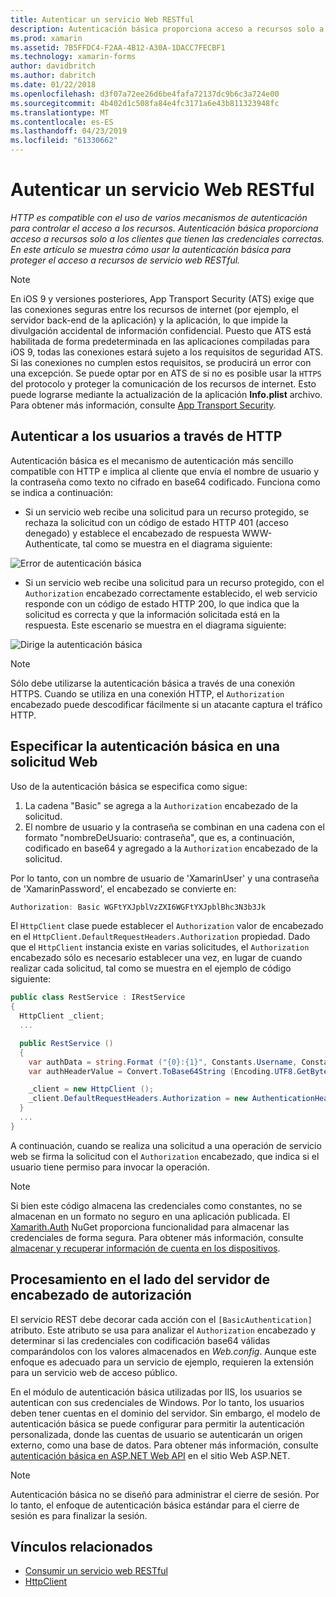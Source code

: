 ```yaml
---
title: Autenticar un servicio Web RESTful
description: Autenticación básica proporciona acceso a recursos solo a los clientes que tienen las credenciales correctas. En este artículo se explica cómo usar la autenticación básica para proteger el acceso a recursos de servicio web RESTful.
ms.prod: xamarin
ms.assetid: 7B5FFDC4-F2AA-4B12-A30A-1DACC7FECBF1
ms.technology: xamarin-forms
author: davidbritch
ms.author: dabritch
ms.date: 01/22/2018
ms.openlocfilehash: d3f07a72ee26d6be4fafa72137dc9b6c3a724e00
ms.sourcegitcommit: 4b402d1c508fa84e4fc3171a6e43b811323948fc
ms.translationtype: MT
ms.contentlocale: es-ES
ms.lasthandoff: 04/23/2019
ms.locfileid: "61330662"
---
```

# <a name="authenticating-a-restful-web-service"></a>Autenticar un servicio Web RESTful

_HTTP es compatible con el uso de varios mecanismos de autenticación para controlar el acceso a los recursos. Autenticación básica proporciona acceso a recursos solo a los clientes que tienen las credenciales correctas. En este artículo se muestra cómo usar la autenticación básica para proteger el acceso a recursos de servicio web RESTful._

> [!NOTE]
> En iOS 9 y versiones posteriores, App Transport Security (ATS) exige que las conexiones seguras entre los recursos de internet (por ejemplo, el servidor back-end de la aplicación) y la aplicación, lo que impide la divulgación accidental de información confidencial. Puesto que ATS está habilitada de forma predeterminada en las aplicaciones compiladas para iOS 9, todas las conexiones estará sujeto a los requisitos de seguridad ATS. Si las conexiones no cumplen estos requisitos, se producirá un error con una excepción.
> Se puede optar por en ATS de si no es posible usar la `HTTPS` del protocolo y proteger la comunicación de los recursos de internet. Esto puede lograrse mediante la actualización de la aplicación **Info.plist** archivo. Para obtener más información, consulte [App Transport Security](~/ios/app-fundamentals/ats.md).

## <a name="authenticating-users-over-http"></a>Autenticar a los usuarios a través de HTTP

Autenticación básica es el mecanismo de autenticación más sencillo compatible con HTTP e implica al cliente que envía el nombre de usuario y la contraseña como texto no cifrado en base64 codificado. Funciona como se indica a continuación:

- Si un servicio web recibe una solicitud para un recurso protegido, se rechaza la solicitud con un código de estado HTTP 401 (acceso denegado) y establece el encabezado de respuesta WWW-Authenticate, tal como se muestra en el diagrama siguiente:

![](rest-images/basic-authentication-fail.png "Error de autenticación básica")

- Si un servicio web recibe una solicitud para un recurso protegido, con el `Authorization` encabezado correctamente establecido, el web servicio responde con un código de estado HTTP 200, lo que indica que la solicitud es correcta y que la información solicitada está en la respuesta. Este escenario se muestra en el diagrama siguiente:

![](rest-images/basic-authentication-success.png "Dirige la autenticación básica")

> [!NOTE]
> Sólo debe utilizarse la autenticación básica a través de una conexión HTTPS. Cuando se utiliza en una conexión HTTP, el <code>Authorization</code> encabezado puede descodificar fácilmente si un atacante captura el tráfico HTTP.

## <a name="specifying-basic-authentication-in-a-web-request"></a>Especificar la autenticación básica en una solicitud Web

Uso de la autenticación básica se especifica como sigue:

1. La cadena "Basic" se agrega a la `Authorization` encabezado de la solicitud.
1. El nombre de usuario y la contraseña se combinan en una cadena con el formato "nombreDeUsuario: contraseña", que es, a continuación, codificado en base64 y agregado a la `Authorization` encabezado de la solicitud.

Por lo tanto, con un nombre de usuario de 'XamarinUser' y una contraseña de 'XamarinPassword', el encabezado se convierte en:

```csharp
Authorization: Basic WGFtYXJpblVzZXI6WGFtYXJpblBhc3N3b3Jk
```

El `HttpClient` clase puede establecer el `Authorization` valor de encabezado en el `HttpClient.DefaultRequestHeaders.Authorization` propiedad. Dado que el `HttpClient` instancia existe en varias solicitudes, el `Authorization` encabezado sólo es necesario establecer una vez, en lugar de cuando realizar cada solicitud, tal como se muestra en el ejemplo de código siguiente:

```csharp
public class RestService : IRestService
{
  HttpClient _client;
  ...

  public RestService ()
  {
    var authData = string.Format ("{0}:{1}", Constants.Username, Constants.Password);
    var authHeaderValue = Convert.ToBase64String (Encoding.UTF8.GetBytes (authData));

    _client = new HttpClient ();
    _client.DefaultRequestHeaders.Authorization = new AuthenticationHeaderValue ("Basic", authHeaderValue);
  }
  ...
}
```

A continuación, cuando se realiza una solicitud a una operación de servicio web se firma la solicitud con el `Authorization` encabezado, que indica si el usuario tiene permiso para invocar la operación.

> [!NOTE]
> Si bien este código almacena las credenciales como constantes, no se almacenan en un formato no seguro en una aplicación publicada. El [Xamarith.Auth](https://www.nuget.org/packages/Xamarin.Auth/) NuGet proporciona funcionalidad para almacenar las credenciales de forma segura. Para obtener más información, consulte [almacenar y recuperar información de cuenta en los dispositivos](~/xamarin-forms/data-cloud/authentication/oauth.md).

## <a name="processing-the-authorization-header-server-side"></a>Procesamiento en el lado del servidor de encabezado de autorización

El servicio REST debe decorar cada acción con el `[BasicAuthentication]` atributo. Este atributo se usa para analizar el `Authorization` encabezado y determinar si las credenciales con codificación base64 válidas comparándolos con los valores almacenados en *Web.config*. Aunque este enfoque es adecuado para un servicio de ejemplo, requieren la extensión para un servicio web de acceso público.

En el módulo de autenticación básica utilizadas por IIS, los usuarios se autentican con sus credenciales de Windows. Por lo tanto, los usuarios deben tener cuentas en el dominio del servidor. Sin embargo, el modelo de autenticación básica se puede configurar para permitir la autenticación personalizada, donde las cuentas de usuario se autenticarán un origen externo, como una base de datos. Para obtener más información, consulte [autenticación básica en ASP.NET Web API](http://www.asp.net/web-api/overview/security/basic-authentication) en el sitio Web ASP.NET.

> [!NOTE]
> Autenticación básica no se diseñó para administrar el cierre de sesión. Por lo tanto, el enfoque de autenticación básica estándar para el cierre de sesión es para finalizar la sesión.

## <a name="related-links"></a>Vínculos relacionados

- [Consumir un servicio web RESTful](~/xamarin-forms/data-cloud/consuming/rest.md)
- [HttpClient](https://msdn.microsoft.com/library/system.net.http.httpclient(v=vs.110).aspx)
